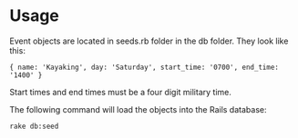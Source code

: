 # Usage

Event objects are located in seeds.rb folder in the db folder. They look like this:

```
{ name: 'Kayaking', day: 'Saturday', start_time: '0700', end_time: '1400' }
```

Start times and end times must be a four digit military time.

The following command will load the objects into the Rails database:

```
rake db:seed
```
